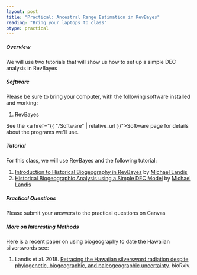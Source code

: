 ```yaml
---
layout: post
title: "Practical: Ancestral Range Estimation in RevBayes"
reading: "Bring your laptops to class"
ptype: practical
---
```


##### Overview

We will use two tutorials that will show us how to set up a simple DEC analysis in RevBayes

##### Software

Please be sure to bring your computer, with the following software installed and working:

1. RevBayes

See the <a href="{{ "/Software" | relative_url }}">Software page</a> for details about the programs we'll use.

##### Tutorial

For this class, we will use RevBayes and the following tutorial:

1. [Introduction to Historical Biogeography in RevBayes](https://revbayes.github.io/revbayes-site/tutorials/biogeo/biogeo_intro) by [Michael Landis](http://mlandis.github.io/)
2. [Historical Biogeographic Analysis using a Simple DEC Model](https://revbayes.github.io/revbayes-site/tutorials/biogeo/biogeo_simple) by [Michael Landis](http://mlandis.github.io/)

##### Practical Questions

Please submit your answers to the practical questions on Canvas

##### More on Interesting Methods

Here is a recent paper on using biogeography to date the Hawaiian silverswords see: 

1. Landis et al. 2018. [Retracing the Hawaiian silversword radiation despite phylogenetic, biogeographic, and paleogeographic uncertainty](https://www.biorxiv.org/content/early/2018/04/17/301887). bioRxiv.